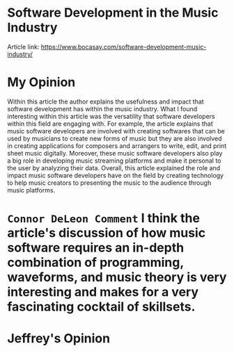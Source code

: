 # Software Development in the Music Industry
Article link: <https://www.bocasay.com/software-development-music-industry/>


# My Opinion 
Within this article the author explains the usefulness and impact that software development has within the music industry. What I found interesting within this article was the versatility that software developers within this field are engaging with. For example, the article explains that music software developers are involved with creating softwares that can be used by musicians to create new forms of music but they are also involved in creating applications for composers and arrangers to write, edit, and print sheet music digitally. Moreover, these music software developers also play a big role in developing music streaming platforms and make it personal to the user by analyzing their data. Overall, this article explained the role and impact music software developers have on the field by creating technology to help music creators to presenting the music to the audience through music platforms. 

`Connor DeLeon Comment`
I think the article's discussion of how music software requires an in-depth combination of programming, waveforms, and music theory is very interesting and makes for a very fascinating  cocktail of skillsets.
=======



# Jeffrey's Opinion

